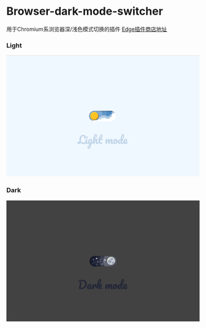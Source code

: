 # Browser-dark-mode-switcher
用于Chromium系浏览器深/浅色模式切换的插件
[Edge插件商店地址](https://microsoftedge.microsoft.com/addons/detail/%E6%B7%B1%E6%B5%85%E8%89%B2%E6%A8%A1%E5%BC%8F%E5%88%87%E6%8D%A2%E5%BC%80%E5%85%B3/hcgkcapcafnjmiikndggmffabjeakelh)

### Light

![day.png](img/light.png)



### Dark

![night.png](img/dark.png)
